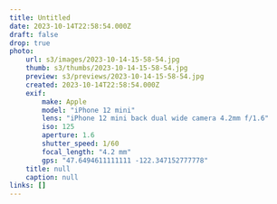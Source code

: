 ```yaml
---
title: Untitled
date: 2023-10-14T22:58:54.000Z
draft: false
drop: true
photo:
    url: s3/images/2023-10-14-15-58-54.jpg
    thumb: s3/thumbs/2023-10-14-15-58-54.jpg
    preview: s3/previews/2023-10-14-15-58-54.jpg
    created: 2023-10-14T22:58:54.000Z
    exif:
        make: Apple
        model: "iPhone 12 mini"
        lens: "iPhone 12 mini back dual wide camera 4.2mm f/1.6"
        iso: 125
        aperture: 1.6
        shutter_speed: 1/60
        focal_length: "4.2 mm"
        gps: "47.6494611111111 -122.347152777778"
    title: null
    caption: null
links: []
---
```

